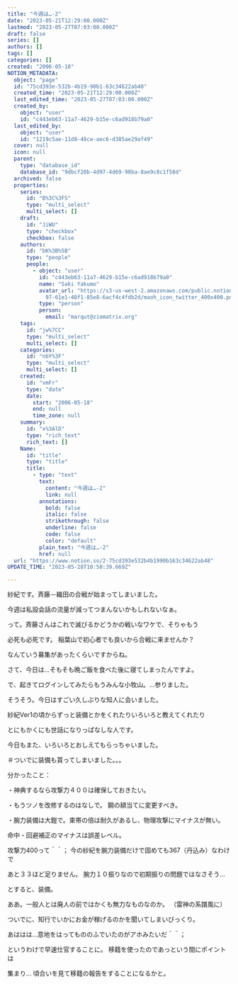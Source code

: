 ```yaml
---
title: "今週は…-2"
date: "2023-05-21T12:29:00.000Z"
lastmod: "2023-05-27T07:03:00.000Z"
draft: false
series: []
authors: []
tags: []
categories: []
created: "2006-05-18"
NOTION_METADATA:
  object: "page"
  id: "75cd393e-532b-4b19-90b1-63c34622ab48"
  created_time: "2023-05-21T12:29:00.000Z"
  last_edited_time: "2023-05-27T07:03:00.000Z"
  created_by:
    object: "user"
    id: "c443eb63-11a7-4629-b15e-c6ad918b79a0"
  last_edited_by:
    object: "user"
    id: "1219c5ae-11d8-48ce-aec6-d385ae29af49"
  cover: null
  icon: null
  parent:
    type: "database_id"
    database_id: "9dbcf20b-4d97-4d69-98ba-8ae9c8c1f58d"
  archived: false
  properties:
    series:
      id: "B%3C%3FS"
      type: "multi_select"
      multi_select: []
    draft:
      id: "JiWU"
      type: "checkbox"
      checkbox: false
    authors:
      id: "bK%3B%5B"
      type: "people"
      people:
        - object: "user"
          id: "c443eb63-11a7-4629-b15e-c6ad918b79a0"
          name: "Saki Yakumo"
          avatar_url: "https://s3-us-west-2.amazonaws.com/public.notion-static.com/3ad1c4\
            97-61e1-48f1-85e8-6acf4c4fdb2d/maoh_icon_twitter_400x400.png"
          type: "person"
          person:
            email: "marqut@ziomatrix.org"
    tags:
      id: "jw%7CC"
      type: "multi_select"
      multi_select: []
    categories:
      id: "nbY%3F"
      type: "multi_select"
      multi_select: []
    created:
      id: "vmFr"
      type: "date"
      date:
        start: "2006-05-18"
        end: null
        time_zone: null
    summary:
      id: "x%3AlD"
      type: "rich_text"
      rich_text: []
    Name:
      id: "title"
      type: "title"
      title:
        - type: "text"
          text:
            content: "今週は…-2"
            link: null
          annotations:
            bold: false
            italic: false
            strikethrough: false
            underline: false
            code: false
            color: "default"
          plain_text: "今週は…-2"
          href: null
  url: "https://www.notion.so/2-75cd393e532b4b1990b163c34622ab48"
UPDATE_TIME: "2023-05-28T10:50:39.669Z"

---
```

<link rel="stylesheet" href="https://cdn.jsdelivr.net/npm/katex@0.16.2/dist/katex.min.css" integrity="sha384-bYdxxUwYipFNohQlHt0bjN/LCpueqWz13HufFEV1SUatKs1cm4L6fFgCi1jT643X" crossorigin="anonymous">


紗紀です。斉藤－織田の合戦が始まってしまいました。


今週は私設会話の流量が減ってつまんないかもしれないなぁ。


って。斉藤さんはこれで滅びるかどうかの戦いなワケで、そりゃもう


必死も必死です。 稲葉山で初心者でも良いから合戦に来ませんか？


なんていう募集があったくらいですからね。


さて、今日は…そもそも晩ご飯を食べた後に寝てしまったんですよ。


で、起きてログインしてみたらもうみんな小牧山。…参りました。


そうそう。今日はすごい久しぶりな知人に会いました。


紗紀Ver1の頃からずっと装備とかをくれたりいろいろと教えてくれたり


とにもかくにも世話になりっぱなしな人です。


今日もまた、いろいろとおしえてもらっちゃいました。


＃ついでに装備も貰ってしまいました。。。


分かったこと：


・神典するなら攻撃力４００は確保しておきたい。


・もうツノを改修するのはなしで。 鋼の額当てに変更すべき。


・腕力装備は大鎧で。束帯の倍は耐久があるし、物理攻撃にマイナスが無い。


命中・回避補正のマイナスは誤差レベル。


攻撃力400って＾＾； 今の紗紀を腕力装備だけで固めても367（丹込み）なわけで


あと３３ほど足りません。 腕力１０振りなので初期振りの問題ではなさそう…


とすると、装備。


ああ。一般人とは廃人の前ではかくも無力なものなのか。 （雷神の系譜風に）


ついでに、知行でいかにお金が稼げるのかを聞いてしまいびっくり。


あははは…意地をはってもののふでいたのがアホみたいだ＾＾；


というわけで早速仕官することに。 移籍を使ったのであっという間にポイントは


集まり… 頃合いを見て移籍の報告をすることになるかと。

